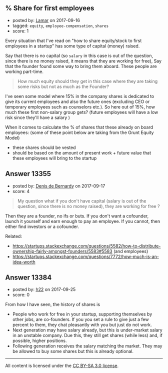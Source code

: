 ## % Share for first employees

- posted by: [Lamar](https://stackexchange.com/users/6229475/lamar) on 2017-09-16
- tagged: `equity`, `employee-compensation`, `shares`
- score: 1

Every situation that I've read on "how to share equity/stock to first employees in a startup" has some type of capital (money) raised.

 Say that there is no capital (so `salary` in this case is out of the question, since there is no money raised, it means that they are working for free), Say that the founder found some way to bring them aboard. These people are working part-time. 

> How much equity should they get in this case where they are taking some risks but not as much as the Founder?

I've seen some model where 15% in the company shares is dedicated to give its current employees and also the future ones (excluding CEO or temporary employees such as counselors etc.).  So here out of 15%, how much these first non-salary group gets? (future employees will have a low risk since they'll have a salary )

When it comes to calculate the % of shares that these already on board employees: (some of these point below are taking from the Grunt Equity Model)

- these shares should be vested
- should be based on the amount of present work + future value that these employees will bring to the startup 




## Answer 13355

- posted by: [Denis de Bernardy](https://stackexchange.com/users/182468/denis-de-bernardy) on 2017-09-17
- score: 4

> My question what if you don't have capital (salary is out of the question, since there is no money raised), they are working for free ?

Then they are a founder, no ifs or buts. If you don't want a cofounder, launch it yourself and earn enough to pay an employee. If you cannot, then either find investors or a cofounder.

Related:

- https://startups.stackexchange.com/questions/5582/how-to-distribute-ownership-fairly-amongst-founders/5583#5583 (and employees)
- https://startups.stackexchange.com/questions/7772/how-much-is-an-idea-worth



## Answer 13384

- posted by: [h22](https://stackexchange.com/users/167824/h22) on 2017-09-25
- score: 0

From how I have seen, the history of shares is 

 - People who work for free in your startup, supporting themselves by other jobs, are co-founders. If you you set a rule to give just a few percent to them, they chat pleasantly with you but just do not work. 
 - Next generation may have salary already, but this is under-market salary in an unstable company. Due this, they still get shares (while less) and, if possible, higher positions.
 - Following generation receives the salary matching the market. They may be allowed to buy some shares but this is already optional.



---

All content is licensed under the [CC BY-SA 3.0 license](https://creativecommons.org/licenses/by-sa/3.0/).

